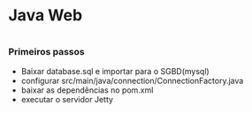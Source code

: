 <h1>Java Web<h1>

### Primeiros passos
+ Baixar database.sql e importar para o SGBD(mysql)
+ configurar src/main/java/connection/ConnectionFactory.java
+ baixar as dependências no pom.xml
+ executar o servidor Jetty
